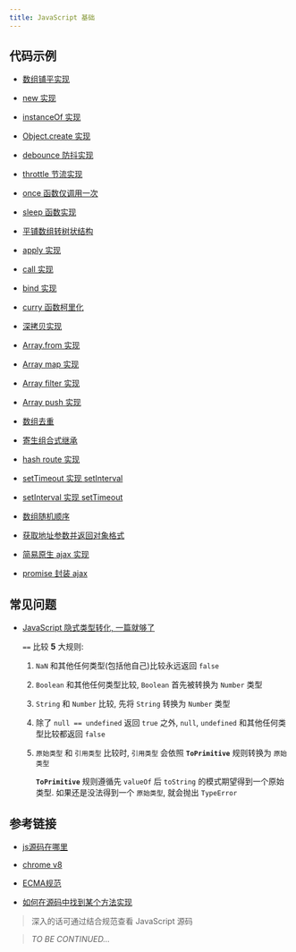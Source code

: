 ```yaml
---
title: JavaScript 基础
---
```


## 代码示例

- [数组铺平实现](./flattern.js)

- [new 实现](./implement-new.js)

- [instanceOf 实现](./implement-instanceof.js)

- [Object.create 实现](./implement-create.js)

- [debounce 防抖实现](./debounce.js)

- [throttle 节流实现](./throttle.js)

- [once 函数仅调用一次](./once.js)

- [sleep 函数实现](./sleep.js)

- [平铺数组转树状结构](./array2Tree.js)

- [apply 实现](./implement-apply.js)

- [call 实现](./implement-call.js)

- [bind 实现](./implement-bind.js)

- [curry 函数柯里化](./curry.js)

- [深拷贝实现](./deepClone.js)

- [Array.from 实现](./array-from.js)

- [Array map 实现](./array-map.js)

- [Array filter 实现](./array-filter.js)

- [Array push 实现](./array-push.js)

- [数组去重](./array-unique.js)

- [寄生组合式继承](./parasitic-combination-inheritance.js)

- [hash route 实现](./route.js)

- [setTimeout 实现 setInterval](./setInterval-by-setTimeout.js)

- [setInterval 实现 setTimeout](./setTimeout-by-setInterval.js)

- [数组随机顺序](./shuffle.js)

- [获取地址参数并返回对象格式](./getUrlParams.js)

- [简易原生 ajax 实现](./pure-ajax.js)

- [promise 封装 ajax](./promise-ajax.js)



## 常见问题

<!-- 解答疑问 -->

- [JavaScript 隐式类型转化, 一篇就够了](https://www.freecodecamp.org/chinese/news/javascript-implicit-type-conversion/)

    `==` 比较 **5** 大规则:

    1. `NaN` 和其他任何类型(包括他自己)比较永远返回 `false`

    2. `Boolean` 和其他任何类型比较, `Boolean` 首先被转换为 `Number` 类型

    3. `String` 和 `Number` 比较, 先将 `String` 转换为 `Number` 类型

    4. 除了 `null == undefined` 返回 `true` 之外, `null`, `undefined` 和其他任何类型比较都返回 `false`

    5. `原始类型` 和 `引用类型` 比较时, `引用类型` 会依照 **`ToPrimitive`** 规则转换为 `原始类型`

        **`ToPrimitive`** 规则遵循先 `valueOf` 后 `toString` 的模式期望得到一个原始类型. 如果还是没法得到一个 `原始类型`, 就会抛出 `TypeError`

## 参考链接

- [js源码在哪里](https://juejin.cn/post/6986099390884610079)

- [chrome v8](https://github.com/v8/v8)

- [ECMA规范](https://tc39.es/ecma262/#sec-intro)

- [如何在源码中找到某个方法实现](https://www.zhihu.com/question/59792274)

> 深入的话可通过结合规范查看 JavaScript 源码

> *TO BE CONTINUED...*
